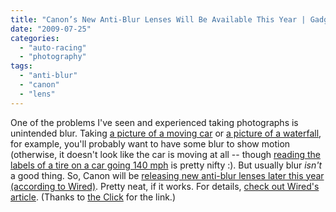 ```yaml
---
title: "Canon’s New Anti-Blur Lenses Will Be Available This Year | Gadget Lab | Wired.com"
date: "2009-07-25"
categories: 
  - "auto-racing"
  - "photography"
tags: 
  - "anti-blur"
  - "canon"
  - "lens"
---
```


One of the problems I've seen and experienced taking photographs is unintended blur. Taking [a picture of a moving car](http://picasaweb.google.com/lh/photo/UhWhwmVzGbdkGauyPI9pEg?authkey=Gv1sRgCLjzlq7C5bm4Ug&feat=directlink) or [a picture of a waterfall](http://picasaweb.google.com/lh/photo/SvxJzzdOgoJ3wFJA5bq-IQ?authkey=Gv1sRgCJWZmb7IybHc9AE&feat=directlink), for example, you'll probably want to have some blur to show motion (otherwise, it doesn't look like the car is moving at all -- though [reading the labels of a tire on a car going 140 mph](http://picasaweb.google.com/lh/photo/sLYkts75W297LnxJjcqvhw?authkey=Gv1sRgCLjzlq7C5bm4Ug&feat=directlink) is pretty nifty :). But usually blur _isn't_ a good thing. So, Canon will be [releasing new anti-blur lenses later this year (according to Wired)](http://www.wired.com/gadgetlab/2009/07/canons-new-anti-blur-lenses-will-be-available-this-year/). Pretty neat, if it works. For details, [check out Wired's article](http://www.wired.com/gadgetlab/2009/07/canons-new-anti-blur-lenses-will-be-available-this-year/). (Thanks to [the Click](http://theclick.us/2009/07/canon%E2%80%99s-new-anti-blur-lenses-will-be-available-this-year/) for the link.)
